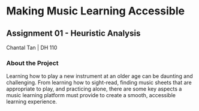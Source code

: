 # **Making Music Learning Accessible**
## Assignment 01 - Heuristic Analysis
Chantal Tan | DH 110

### About the Project
Learning how to play a new instrument at an older age can be daunting and challenging. From learning how to sight-read, finding music sheets that are appropriate to play, and practicing alone, there are some key aspects a music learning platform must provide to create a smooth, accessible learning experience. 
